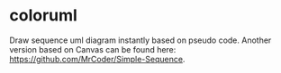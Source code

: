coloruml
========

Draw sequence uml diagram instantly based on pseudo code. Another version based on Canvas can be found here: https://github.com/MrCoder/Simple-Sequence.